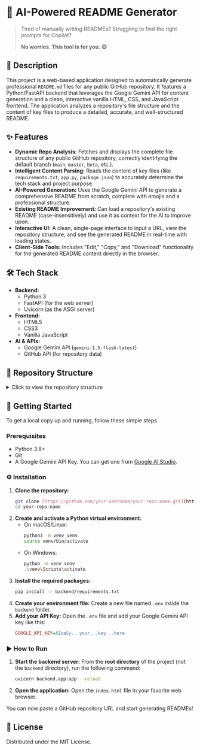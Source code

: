 # 📛 AI-Powered README Generator

> Tired of manually writing READMEs? Struggling to find the right prompts for Copilot?
>
> **No worries. This tool is for you. 😉**

## 📜 Description

This project is a web-based application designed to automatically generate professional `README.md` files for any public GitHub repository. It features a Python/FastAPI backend that leverages the Google Gemini API for content generation and a clean, interactive vanilla HTML, CSS, and JavaScript frontend. The application analyzes a repository's file structure and the content of key files to produce a detailed, accurate, and well-structured README.

## ✨ Features

* **Dynamic Repo Analysis:** Fetches and displays the complete file structure of any public GitHub repository, correctly identifying the default branch (`main`, `master`, `beta`, etc.).
* **Intelligent Content Parsing:** Reads the content of key files (like `requirements.txt`, `app.py`, `package.json`) to accurately determine the tech stack and project purpose.
* **AI-Powered Generation:** Uses the Google Gemini API to generate a comprehensive README from scratch, complete with emojis and a professional structure.
* **Existing README Improvement:** Can load a repository's existing README (case-insensitively) and use it as context for the AI to improve upon.
* **Interactive UI:** A clean, single-page interface to input a URL, view the repository structure, and see the generated README in real-time with loading states.
* **Client-Side Tools:** Includes "Edit," "Copy," and "Download" functionality for the generated README content directly in the browser.

## 🛠️ Tech Stack

* **Backend:**
    * Python 3
    * FastAPI (for the web server)
    * Uvicorn (as the ASGI server)
* **Frontend:**
    * HTML5
    * CSS3
    * Vanilla JavaScript
* **AI & APIs:**
    * Google Gemini API (`gemini-1.5-flash-latest`)
    * GitHub API (for repository data)

## 📂 Repository Structure

<details>

<summary>Click to view the repository structure</summary>
   
```
.
├── .gitignore
├── backend/
│   ├── .env
│   ├── pycache/
│   ├── app.py
│   └── requirements.txt
├── index.html
├── script.js
├── styles.css
└── venv/
```

</details>

## 🚀 Getting Started

To get a local copy up and running, follow these simple steps.

### Prerequisites

* Python 3.8+
* Git
* A Google Gemini API Key. You can get one from [Google AI Studio](https://aistudio.google.com/).

### ⚙️ Installation

1.  **Clone the repository:**
    ```bash
    git clone [https://github.com/your-username/your-repo-name.git](https://github.com/your-username/your-repo-name.git)
    cd your-repo-name
    ```
2.  **Create and activate a Python virtual environment:**
    * On macOS/Linux:
        ```bash
        python3 -m venv venv
        source venv/bin/activate
        ```
    * On Windows:
        ```bash
        python -m venv venv
        .\venv\Scripts\activate
        ```
3.  **Install the required packages:**
    ```bash
    pip install -r backend/requirements.txt
    ```
4.  **Create your environment file:**
    Create a new file named `.env` inside the `backend` folder.
5.  **Add your API Key:**
    Open the `.env` file and add your Google Gemini API key like this:
    ```ini
    GOOGLE_API_KEY=AIzaSy...your...key...here
    ```

### ▶️ How to Run

1.  **Start the backend server:**
    From the **root directory** of the project (not the `backend` directory), run the following command:
    ```bash
    uvicorn backend.app:app --reload
    ```
2.  **Open the application:**
    Open the `index.html` file in your favorite web browser.

You can now paste a GitHub repository URL and start generating READMEs!

## 📄 License

Distributed under the MIT License.
